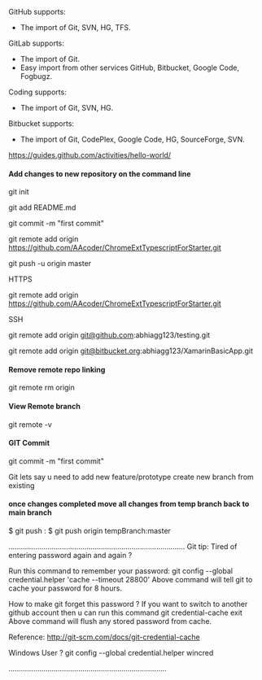 GitHub supports:
- The import of Git, SVN, HG, TFS.

GitLab supports: 
- The import of Git.
- Easy import from other services GitHub, Bitbucket, Google Code, Fogbugz.

Coding supports: 
- The import of Git, SVN, HG.

Bitbucket supports:
- The import of Git, CodePlex, Google Code, HG, SourceForge, SVN.

https://guides.github.com/activities/hello-world/

####  Add changes to new repository on the command line

git init 

git add README.md

git commit -m "first commit"

git remote add origin https://github.com/AAcoder/ChromeExtTypescriptForStarter.git

git push -u origin master

HTTPS

git remote add origin https://github.com/AAcoder/ChromeExtTypescriptForStarter.git

SSH

git remote add origin git@github.com:abhiagg123/testing.git

git remote add origin git@bitbucket.org:abhiagg123/XamarinBasicApp.git

####  Remove remote repo linking

git remote rm origin

####  View Remote branch

git remote -v

####  GIT Commit

git commit -m "first commit"


Git 
lets say u need to add new feature/prototype
create new branch from existing

#### once changes completed move all changes from temp branch back to main branch
$ git push <remote> <local branch name>:<remote branch to push into>
$ git push origin tempBranch:master

......................................................................................
Git tip: Tired of entering password again and again ?

Run this command to remember your password:
git config --global credential.helper 'cache --timeout 28800'
Above command will tell git to cache your password for 8 hours.

How to make git forget this password ?
If you want to switch to another github account then u can run this command
git credential-cache exit
Above command will flush any stored password from cache.

Reference: http://git-scm.com/docs/git-credential-cache

Windows User ?
git config --global credential.helper wincred

.............................................................................

